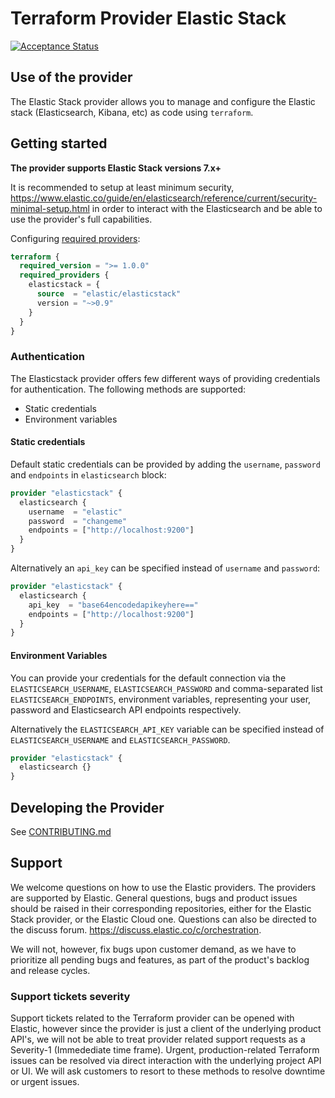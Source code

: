 # Terraform Provider Elastic Stack

[![Acceptance Status](https://github.com/elastic/terraform-provider-elasticstack/actions/workflows/test.yml/badge.svg)](https://github.com/elastic/terraform-provider-elasticstack/actions/workflows/test.yml)

## Use of the provider
The Elastic Stack provider allows you to manage and configure the Elastic stack (Elasticsearch, Kibana, etc) as code using `terraform`.


## Getting started

__The provider supports Elastic Stack versions 7.x+__

It is recommended to setup at least minimum security, https://www.elastic.co/guide/en/elasticsearch/reference/current/security-minimal-setup.html
in order to interact with the Elasticsearch and be able to use the provider's full capabilities.


Configuring [required providers](https://www.terraform.io/docs/language/providers/requirements.html#requiring-providers):

```terraform
terraform {
  required_version = ">= 1.0.0"
  required_providers {
    elasticstack = {
      source  = "elastic/elasticstack"
      version = "~>0.9"
    }
  }
}
```


### Authentication

The Elasticstack provider offers few different ways of providing credentials for authentication.
The following methods are supported:

* Static credentials
* Environment variables


#### Static credentials

Default static credentials can be provided by adding the `username`, `password` and `endpoints` in `elasticsearch` block:

```terraform
provider "elasticstack" {
  elasticsearch {
    username  = "elastic"
    password  = "changeme"
    endpoints = ["http://localhost:9200"]
  }
}
```

Alternatively an `api_key` can be specified instead of `username` and `password`:

```terraform
provider "elasticstack" {
  elasticsearch {
    api_key  = "base64encodedapikeyhere=="
    endpoints = ["http://localhost:9200"]
  }
}
```

#### Environment Variables

You can provide your credentials for the default connection via the `ELASTICSEARCH_USERNAME`, `ELASTICSEARCH_PASSWORD` and comma-separated list `ELASTICSEARCH_ENDPOINTS`,
environment variables, representing your user, password and Elasticsearch API endpoints respectively.

Alternatively the `ELASTICSEARCH_API_KEY` variable can be specified instead of `ELASTICSEARCH_USERNAME` and `ELASTICSEARCH_PASSWORD`.

```terraform
provider "elasticstack" {
  elasticsearch {}
}
```

## Developing the Provider

See [CONTRIBUTING.md](CONTRIBUTING.md)

## Support

We welcome questions on how to use the Elastic providers. The providers are supported by Elastic. General questions, bugs and product issues should be raised in their corresponding repositories, either for the Elastic Stack provider, or the Elastic Cloud one. Questions can also be directed to the discuss forum. https://discuss.elastic.co/c/orchestration.

We will not, however, fix bugs upon customer demand, as we have to prioritize all pending bugs and features, as part of the product's backlog and release cycles.

### Support tickets severity

Support tickets related to the Terraform provider can be opened with Elastic, however since the provider is just a client of the underlying product API's, we will not be able to treat provider related support requests as a Severity-1 (Immedediate time frame). Urgent, production-related Terraform issues can be resolved via direct interaction with the underlying project API or UI. We will ask customers to resort to these methods to resolve downtime or urgent issues.
